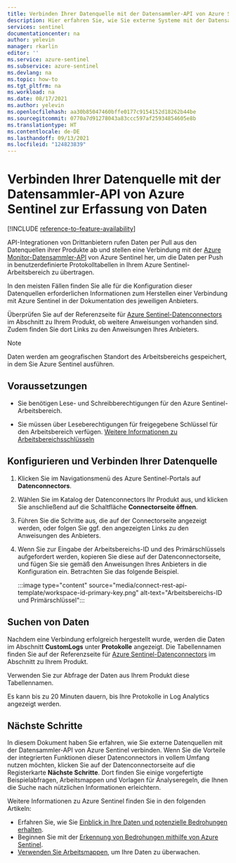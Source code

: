 ```yaml
---
title: Verbinden Ihrer Datenquelle mit der Datensammler-API von Azure Sentinel zur Erfassung von Daten | Microsoft-Dokumentation
description: Hier erfahren Sie, wie Sie externe Systeme mit der Datensammler-API von Azure Sentinel verbinden, um deren Protokolldaten in benutzerdefinierten Protokollen in Ihrem Arbeitsbereich zu erfassen.
services: sentinel
documentationcenter: na
author: yelevin
manager: rkarlin
editor: ''
ms.service: azure-sentinel
ms.subservice: azure-sentinel
ms.devlang: na
ms.topic: how-to
ms.tgt_pltfrm: na
ms.workload: na
ms.date: 08/17/2021
ms.author: yelevin
ms.openlocfilehash: aa30b85047460bffe0177c9154152d18262b44be
ms.sourcegitcommit: 0770a7d91278043a83ccc597af25934854605e8b
ms.translationtype: HT
ms.contentlocale: de-DE
ms.lasthandoff: 09/13/2021
ms.locfileid: "124823839"
---
```

# <a name="connect-your-data-source-to-azure-sentinels-data-collector-api-to-ingest-data"></a>Verbinden Ihrer Datenquelle mit der Datensammler-API von Azure Sentinel zur Erfassung von Daten

[!INCLUDE [reference-to-feature-availability](includes/reference-to-feature-availability.md)]

API-Integrationen von Drittanbietern rufen Daten per Pull aus den Datenquellen ihrer Produkte ab und stellen eine Verbindung mit der [Azure Monitor-Datensammler-API](../azure-monitor/logs/data-collector-api.md) von Azure Sentinel her, um die Daten per Push in benutzerdefinierte Protokolltabellen in Ihrem Azure Sentinel-Arbeitsbereich zu übertragen.

In den meisten Fällen finden Sie alle für die Konfiguration dieser Datenquellen erforderlichen Informationen zum Herstellen einer Verbindung mit Azure Sentinel in der Dokumentation des jeweiligen Anbieters.

Überprüfen Sie auf der Referenzseite für [Azure Sentinel-Datenconnectors](data-connectors-reference.md) im Abschnitt zu Ihrem Produkt, ob weitere Anweisungen vorhanden sind. Zudem finden Sie dort Links zu den Anweisungen Ihres Anbieters.

> [!NOTE]
> Daten werden am geografischen Standort des Arbeitsbereichs gespeichert, in dem Sie Azure Sentinel ausführen.

## <a name="prerequisites"></a>Voraussetzungen

- Sie benötigen Lese- und Schreibberechtigungen für den Azure Sentinel-Arbeitsbereich.

- Sie müssen über Leseberechtigungen für freigegebene Schlüssel für den Arbeitsbereich verfügen. [Weitere Informationen zu Arbeitsbereichsschlüsseln](../azure-monitor/agents/agent-windows.md)

## <a name="configure-and-connect-your-data-source"></a>Konfigurieren und Verbinden Ihrer Datenquelle

1. Klicken Sie im Navigationsmenü des Azure Sentinel-Portals auf **Datenconnectors**.

1. Wählen Sie im Katalog der Datenconnectors Ihr Produkt aus, und klicken Sie anschließend auf die Schaltfläche **Connectorseite öffnen**.

1. Führen Sie die Schritte aus, die auf der Connectorseite angezeigt werden, oder folgen Sie ggf. den angezeigten Links zu den Anweisungen des Anbieters.

1. Wenn Sie zur Eingabe der Arbeitsbereichs-ID und des Primärschlüssels aufgefordert werden, kopieren Sie diese auf der Datenconnectorseite, und fügen Sie sie gemäß den Anweisungen Ihres Anbieters in die Konfiguration ein. Betrachten Sie das folgende Beispiel.

    :::image type="content" source="media/connect-rest-api-template/workspace-id-primary-key.png" alt-text="Arbeitsbereichs-ID und Primärschlüssel":::

## <a name="find-your-data"></a>Suchen von Daten

Nachdem eine Verbindung erfolgreich hergestellt wurde, werden die Daten im Abschnitt **CustomLogs** unter **Protokolle** angezeigt. Die Tabellennamen finden Sie auf der Referenzseite für [Azure Sentinel-Datenconnectors](data-connectors-reference.md) im Abschnitt zu Ihrem Produkt.

Verwenden Sie zur Abfrage der Daten aus Ihrem Produkt diese Tabellennamen.

Es kann bis zu 20 Minuten dauern, bis Ihre Protokolle in Log Analytics angezeigt werden.

## <a name="next-steps"></a>Nächste Schritte

In diesem Dokument haben Sie erfahren, wie Sie externe Datenquellen mit der Datensammler-API von Azure Sentinel verbinden. Wenn Sie die Vorteile der integrierten Funktionen dieser Datenconnectors in vollem Umfang nutzen möchten, klicken Sie auf der Datenconnectorseite auf die Registerkarte **Nächste Schritte**. Dort finden Sie einige vorgefertigte Beispielabfragen, Arbeitsmappen und Vorlagen für Analyseregeln, die Ihnen die Suche nach nützlichen Informationen erleichtern.

Weitere Informationen zu Azure Sentinel finden Sie in den folgenden Artikeln:

- Erfahren Sie, wie Sie [Einblick in Ihre Daten und potenzielle Bedrohungen erhalten](get-visibility.md).
- Beginnen Sie mit der [Erkennung von Bedrohungen mithilfe von Azure Sentinel](detect-threats-built-in.md).
- [Verwenden Sie Arbeitsmappen](monitor-your-data.md), um Ihre Daten zu überwachen.